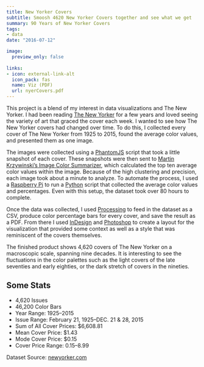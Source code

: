 ```yaml
---
title: New Yorker Covers
subtitle: Smoosh 4620 New Yorker Covers together and see what we get
summary: 90 Years of New Yorker Covers
tags:
- data
date: "2016-07-12"

image:
  preview_only: false
  
links:
- icon: external-link-alt
  icon_pack: fas
  name: Viz (PDF)
  url: nyerCovers.pdf
---
```


This project is a blend of my interest in data visualizations and The New Yorker. I had been reading [The New Yorker](https://www.newyorker.com/) for a few years and loved seeing the variety of art that graced the cover each week. I wanted to see how The New Yorker covers had changed over time. To do this, I collected every cover of The New Yorker from 1925 to 2015, found the average color values, and presented them as one image.

The images were collected using a [PhantomJS](http://phantomjs.org/) script that took a little snapshot of each cover. These snapshots were then sent to [Martin Krzywinski’s Image Color Summarizer](http://mkweb.bcgsc.ca/color-summarizer/), which calculated the top ten average color values within the image. Because of the high clustering and precision, each image took about a minute to analyze. To automate the process, I used a [Raspberry Pi](https://www.raspberrypi.org/) to run a [Python](https://www.python.org/) script that collected the average color values and percentages. Even with this setup, the dataset took over 80 hours to complete.

Once the data was collected, I used [Processing](https://processing.org/) to feed in the dataset as a CSV, produce color percentage bars for every cover, and save the result as a PDF. From there I used [InDesign](https://www.adobe.com/products/indesign.html) and [Photoshop](https://www.adobe.com/products/photoshop.html) to create a layout for the visualization that provided some context as well as a style that was reminiscent of the covers themselves.

The finished product shows 4,620 covers of The New Yorker on a macroscopic scale, spanning nine decades. It is interesting to see the fluctuations in the color palettes such as the light covers of the late seventies and early eighties, or the dark stretch of covers in the nineties.

## Some Stats

- 4,620 Issues
- 46,200 Color Bars
- Year Range: 1925–2015
- Issue Range: February 21, 1925–DEC. 21 & 28, 2015
- Sum of All Cover Prices: $6,608.81
- Mean Cover Price: $1.43
- Mode Cover Price: $0.15
- Cover Price Range: $0.15–$8.99

Dataset Source: [newyorker.com](https://www.newyorker.com/)


